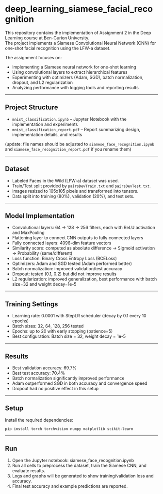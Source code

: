 # deep_learning_siamese_facial_recognition

This repository contains the implementation of Assignment 2 in the Deep Learning course at Ben-Gurion University.  
The project implements a Siamese Convolutional Neural Network (CNN) for one-shot facial recognition using the LFW-a dataset.

The assignment focuses on:
- Implementing a Siamese neural network for one-shot learning  
- Using convolutional layers to extract hierarchical features  
- Experimenting with optimizers (Adam, SGD), batch normalization, dropout, and L2 regularization  
- Analyzing performance with logging tools and reporting results  

---

## Project Structure

- `mnist_classification.ipynb` – Jupyter Notebook with the implementation and experiments  
- `mnist_classification_report.pdf` – Report summarizing design, implementation details, and results  

(update: file names should be adjusted to `siamese_face_recognition.ipynb` and `siamese_face_recognition_report.pdf` if you rename them)  

---

## Dataset

- Labeled Faces in the Wild (LFW-a) dataset was used.  
- Train/Test split provided by `pairsDevTrain.txt` and `pairsDevTest.txt`.  
- Images resized to 105x105 pixels and transformed into tensors.  
- Data split into training (80%), validation (20%), and test sets.  

---

## Model Implementation

- Convolutional layers: 64 → 128 → 256 filters, each with ReLU activation and MaxPooling  
- Flattening layer to connect CNN outputs to fully connected layers  
- Fully connected layers: 4096-dim feature vectors  
- Similarity score: computed as absolute difference → Sigmoid activation → Probability (same/different)  
- Loss function: Binary Cross Entropy Loss (BCELoss)  
- Optimizers: Adam and SGD tested (Adam performed better)  
- Batch normalization: improved validation/test accuracy  
- Dropout: tested (0.1, 0.2) but did not improve results  
- L2 regularization: improved generalization, best performance with batch size=32 and weight decay=1e-5  

---

## Training Settings

- Learning rate: 0.0001 with StepLR scheduler (decay by 0.1 every 10 epochs)  
- Batch sizes: 32, 64, 128, 256 tested  
- Epochs: up to 20 with early stopping (patience=5)  
- Best configuration: Batch size = 32, weight decay = 1e-5  

---

## Results

- Best validation accuracy: 69.7%  
- Best test accuracy: 70.4%  
- Batch normalization significantly improved performance  
- Adam outperformed SGD in both accuracy and convergence speed  
- Dropout had no positive effect in this setup  

---

## Setup

Install the required dependencies:
```bash
pip install torch torchvision numpy matplotlib scikit-learn
```

---

## Run
1. Open the Jupyter notebook: siamese_face_recognition.ipynb
2. Run all cells to preprocess the dataset, train the Siamese CNN, and evaluate results.
3. Logs and graphs will be generated to show training/validation loss and accuracy.
4. Final test accuracy and example predictions are reported.
